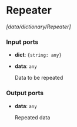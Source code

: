 # Repeater

_[data/dictionary/Repeater]_

### Input ports

* __dict__: ` {string: any} `


* __data__: ` any `

    Data to be repeated<br>

### Output ports

* __data__: ` any `

    Repeated data<br>

